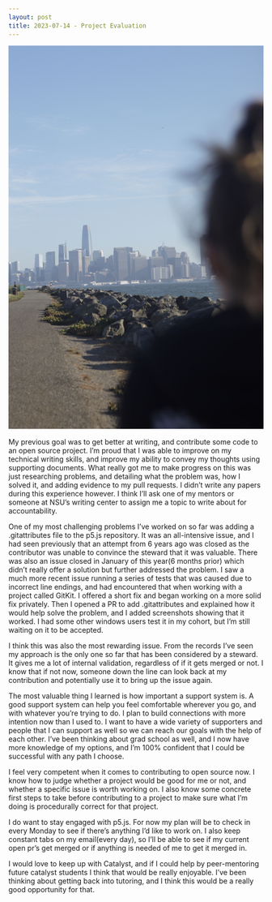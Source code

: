 ```yaml
---
layout: post
title: 2023-07-14 - Project Evaluation
---
```


<img src="/images/TempPic1.JPG"/>

My previous goal was to get better at writing, and contribute some code to an open source project. I’m proud that I was able to improve on my technical writing skills, and improve my ability to convey my thoughts using supporting documents. What really got me to make progress on this was just researching problems, and detailing what the problem was, how I solved it, and adding evidence to my pull requests. I didn’t write any papers during this experience however. I think I’ll ask one of my mentors or someone at NSU’s writing center to assign me a topic to write about for accountability. 

One of my most challenging problems I’ve worked on so far was adding a .gitattributes file to the p5.js repository. It was an all-intensive issue, and I had seen previously that an attempt from 6 years ago was closed as the contributor was unable to convince the steward that it was valuable. There was also an issue closed in January of this year(6 months prior) which didn’t really offer a solution but further addressed the problem. I saw a much more recent issue running a series of tests that was caused due to incorrect line endings, and had encountered that when working with a project called GitKit. I offered a short fix and began working on a more solid fix privately. Then I opened a PR to add .gitattributes and explained how it would help solve the problem, and I added screenshots showing that it worked. I had some other windows users test it in my cohort, but I’m still waiting on it to be accepted.

I think this was also the most rewarding issue. From the records I’ve seen my approach is the only one so far that has been considered by a steward. It gives me a lot of internal validation, regardless of if it gets merged or not. I know that if not now, someone down the line can look back at my contribution and potentially use it to bring up the issue again.

The most valuable thing I learned is how important a support system is. A good support system can help you feel comfortable wherever you go, and with whatever you’re trying to do. I plan to build connections with more intention now than I used to. I want to have a wide variety of supporters and people that I can support as well so we can reach our goals with the help of each other. I’ve been thinking about grad school as well, and I now have more knowledge of my options, and I’m 100% confident that I could be successful with any path I choose. 

I feel very competent when it comes to contributing to open source now. I know how to judge whether a project would be good for me or not, and whether a specific issue is worth working on. I also know some concrete first steps to take before contributing to a project to make sure what I’m doing is procedurally correct for that project.

I do want to stay engaged with p5.js. For now my plan will be to check in every Monday to see if there’s anything I’d like to work on. I also keep constant tabs on my email(every day), so I’ll be able to see if my current open pr’s get merged or if anything is needed of me to get it merged in.

I would love to keep up with Catalyst, and if I could help by peer-mentoring future catalyst students I think that would be really enjoyable. I’ve been thinking about getting back into tutoring, and I think this would be a really good opportunity for that.

